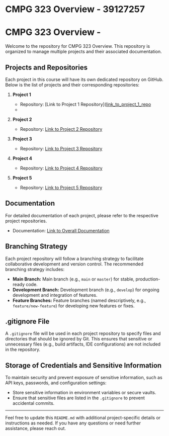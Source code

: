 # CMPG 323 Overview - 39127257
 
# CMPG 323 Overview - <add your student number>

Welcome to the repository for CMPG 323 Overview. This repository is organized to manage multiple projects and their associated documentation.

## Projects and Repositories

Each project in this course will have its own dedicated repository on GitHub. Below is the list of projects and their corresponding repositories:

1. **Project 1**
   - Repository: [Link to Project 1 Repository]([link_to_project_1_repo](https://github.com/PhemeloPearl/CMPG-323-Overview-39127257-)
   - 
2. **Project 2**
   - Repository: [Link to Project 2 Repository](link_to_project_2_repo)

3. **Project 3**
   - Repository: [Link to Project 3 Repository](link_to_project_3_repo)

4. **Project 4**
   - Repository: [Link to Project 4 Repository](link_to_project_4_repo)

5. **Project 5**
   - Repository: [Link to Project 5 Repository](link_to_project_5_repo)

## Documentation

For detailed documentation of each project, please refer to the respective project repositories.

- Documentation: [Link to Overall Documentation](link_to_overall_documentation)

## Branching Strategy

Each project repository will follow a branching strategy to facilitate collaborative development and version control. The recommended branching strategy includes:

- **Main Branch:** Main branch (e.g., `main` or `master`) for stable, production-ready code.
- **Development Branch:** Development branch (e.g., `develop`) for ongoing development and integration of features.
- **Feature Branches:** Feature branches (named descriptively, e.g., `feature/new-feature`) for developing new features or fixes.

## .gitignore File

A `.gitignore` file will be used in each project repository to specify files and directories that should be ignored by Git. This ensures that sensitive or unnecessary files (e.g., build artifacts, IDE configurations) are not included in the repository.

## Storage of Credentials and Sensitive Information

To maintain security and prevent exposure of sensitive information, such as API keys, passwords, and configuration settings:

- Store sensitive information in environment variables or secure vaults.
- Ensure that sensitive files are listed in the `.gitignore` to prevent accidental commits.

---

Feel free to update this `README.md` with additional project-specific details or instructions as needed. If you have any questions or need further assistance, please reach out.
